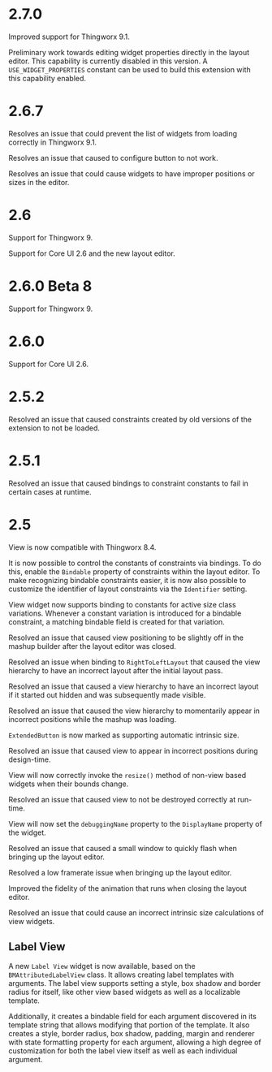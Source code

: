 # 2.7.0

Improved support for Thingworx 9.1.

Preliminary work towards editing widget properties directly in the layout editor. This capability is currently disabled in this version. A `USE_WIDGET_PROPERTIES` constant can be used to build this extension with this capability enabled.

# 2.6.7

Resolves an issue that could prevent the list of widgets from loading correctly in Thingworx 9.1.

Resolves an issue that caused to configure button to not work.

Resolves an issue that could cause widgets to have improper positions or sizes in the editor.

# 2.6

Support for Thingworx 9.

Support for Core UI 2.6 and the new layout editor.

# 2.6.0 Beta 8

Support for Thingworx 9.

# 2.6.0

Support for Core UI 2.6.

# 2.5.2

Resolved an issue that caused constraints created by old versions of the extension to not be loaded.

# 2.5.1

Resolved an issue that caused bindings to constraint constants to fail in certain cases at runtime.

# 2.5

View is now compatible with Thingworx 8.4.

It is now possible to control the constants of constraints via bindings. To do this, enable the `Bindable` property of constraints within the layout editor. To make recognizing bindable constraints easier, it is now also possible to customize the identifier of layout constraints via the `Identifier` setting.

View widget now supports binding to constants for active size class variations. Whenever a constant variation is introduced for a bindable constraint, a matching bindable field is created for that variation.

Resolved an issue that caused view positioning to be slightly off in the mashup builder after the layout editor was closed.

Resolved an issue when binding to `RightToLeftLayout` that caused the view hierarchy to have an incorrect layout after the initial layout pass.

Resolved an issue that caused a view hierarchy to have an incorrect layout if it started out hidden and was subsequently made visible.

Resolved an issue that caused the view hierarchy to momentarily appear in incorrect positions while the mashup was loading.

`ExtendedButton` is now marked as supporting automatic intrinsic size.

Resolved an issue that caused view to appear in incorrect positions during design-time.

View will now correctly invoke the `resize()` method of non-view based widgets when their bounds change.

Resolved an issue that caused view to not be destroyed correctly at run-time.

View will now set the `debuggingName` property to the `DisplayName` property of the widget.

Resolved an issue that caused a small window to quickly flash when bringing up the layout editor.

Resolved a low framerate issue when bringing up the layout editor.

Improved the fidelity of the animation that runs when closing the layout editor.

Resolved an issue that could cause an incorrect intrinsic size calculations of view widgets.

## Label View

A new `Label View` widget is now available, based on the `BMAttributedLabelView` class. It allows creating label templates with arguments. The label view supports setting a style, box shadow and border radius for itself, like other view based widgets as well as a localizable template.

Additionally, it creates a bindable field for each argument discovered in its template string that allows modifying that portion of the template. It also creates a style, border radius, box shadow, padding, margin and renderer with state formatting property for each argument, allowing a high degree of customization for both the label view itself as well as each individual argument.